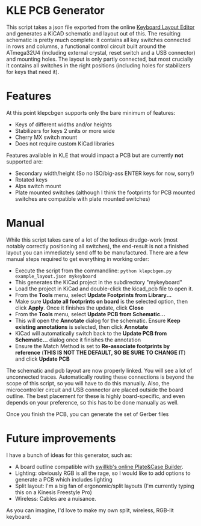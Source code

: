 # KLE PCB Generator

This script takes a json file exported from the online [Keyboard Layout Editor](http://www.keyboard-layout-editor.com/) and generates a KiCAD schematic and layout out of this. The resulting schematic is pretty much complete: it contains all key switches connected in rows and columns, a functional control circuit built around the ATmega32U4 (including external crystal, reset switch and a USB connector) and mounting holes. The layout is only partly connected, but most crucially it contains all switches in the right positions (including holes for stabilizers for keys that need it).

# Features

At this point klepcbgen supports only the bare minimum of features:

* Keys of different widths and/or heights
* Stabilizers for keys 2 units or more wide
* Cherry MX switch mount
* Does not require custom KiCad libraries

Features available in KLE that would impact a PCB but are currently **not** supported are:

* Secondary width/height (So no ISO/big-ass ENTER keys for now, sorry!)
* Rotated keys
* Alps switch mount
* Plate mounted switches (although I think the footprints for PCB mounted switches are compatible with plate mounted switches)

# Manual

While this script takes care of a lot of the tedious drudge-work (most notably correctly positioning all switches), the end-result is not a finished layout you can immediately send off to be manufactured. There are a few manual steps required to get everything in working order:

* Execute the script from the commandline: `python klepcbgen.py example_layout.json mykeyboard`
* This generates the KiCad project in the subdirectory "mykeyboard"
* Load the project in KiCad and double-click the kicad_pcb file to open it.
* From the **Tools** menu, select **Update Footprints from Library...**
* Make sure **Update all footprints on board** is the selected option, then click **Apply**. Once it finishes the update, click **Close**
* From the **Tools** menu, select **Update PCB from Schematic...**
* This will open the **Annotate** dialog for the schematic. Ensure **Keep existing annotations** is selected, then click **Annotate**
* KiCad will automatically switch back to the **Update PCB from Schematic...** dialog once it finishes the annotation
* Ensure the Match Method is set to **Re-associate footprints by reference** (**THIS IS NOT THE DEFAULT, SO BE SURE TO CHANGE IT**) and click **Update PCB**

The schematic and pcb layout are now properly linked. You will see a lot of unconnected traces. Automatically routing these connections is beyond the scope of this script, so you will have to do this manually. Also, the microcontroller circuit and USB connector are placed outside the board outline. The best placement for these is highly board-specific, and even depends on your preference, so this has to be done manually as well.

Once you finish the PCB, you can generate the set of Gerber files 

# Future improvements

I have a bunch of ideas for this generator, such as:

* A board outline compatible with [swillkb's online Plate&Case Builder](http://builder.swillkb.com/). 
* Lighting: obviously RGB is all the rage, so I would like to add options to generate a PCB which includes lighting
* Split layout: I'm a big fan of ergonomic/split layouts (I'm currently typing this on a Kinesis Freestyle Pro)
* Wireless: Cables are a nuisance.

As you can imagine, I'd love to make my own split, wireless, RGB-lit keyboard.


